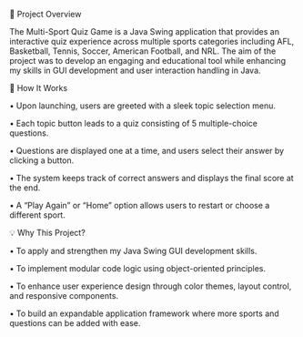 🧠 Project Overview

The Multi-Sport Quiz Game is a Java Swing application that provides an interactive quiz experience across multiple sports categories including AFL, Basketball, Tennis, Soccer, American Football, and NRL. The aim of the project was to develop an engaging and educational tool while enhancing my skills in GUI development and user interaction handling in Java.

🔧 How It Works

• Upon launching, users are greeted with a sleek topic selection menu.

• Each topic button leads to a quiz consisting of 5 multiple-choice questions.

• Questions are displayed one at a time, and users select their answer by clicking a button.

• The system keeps track of correct answers and displays the final score at the end.

• A “Play Again” or “Home” option allows users to restart or choose a different sport.


💡 Why This Project?

• To apply and strengthen my Java Swing GUI development skills.

• To implement modular code logic using object-oriented principles.

• To enhance user experience design through color themes, layout control, and responsive components.

• To build an expandable application framework where more sports and questions can be added with ease.
